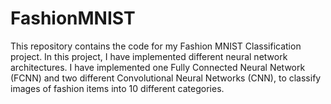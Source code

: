 # FashionMNIST
This repository contains the code for my Fashion MNIST Classification project. In this project, I have implemented different neural network architectures. I have implemented one Fully Connected Neural Network (FCNN) and two different Convolutional Neural Networks (CNN), to classify images of fashion items into 10 different categories.
